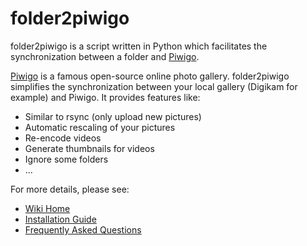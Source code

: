 # folder2piwigo

folder2piwigo is a script written in Python which facilitates the synchronization
between a folder and [Piwigo](http://piwigo.org/).

[Piwigo](http://piwigo.org/) is a famous open-source online photo gallery.
folder2piwigo simplifies the synchronization between your local gallery (Digikam for example) and Piwigo. It provides features like:
* Similar to rsync (only upload new pictures)
* Automatic rescaling of your pictures
* Re-encode videos
* Generate thumbnails for videos
* Ignore some folders
* ...

For more details, please see:
* [Wiki Home](https://github.com/SvenWerlen/folder2piwigo/wiki)
* [Installation Guide](https://github.com/SvenWerlen/folder2piwigo/wiki/Installation)
* [Frequently Asked Questions](https://github.com/SvenWerlen/folder2piwigo/wiki/FAQ)
